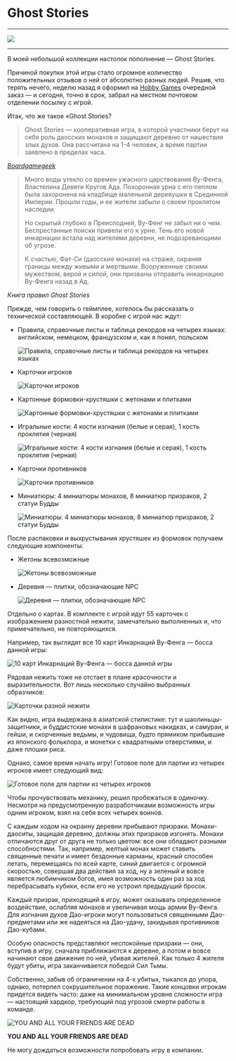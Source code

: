 # Ghost Stories

* * *
![](/2013/05/22/ghost-stories/img/cover.jpg)
* * *

В моей небольшой коллекции настолок пополнение — Ghost Stories.

Причиной покупки этой игры стало огромное количество положительных отзывов о ней от абсолютно разных людей. Решив, что терять нечего, неделю назад я оформил на [Hobby Games](http://hobbygames.ru/) очередной заказ — и сегодня, точно в срок, забрал на местном почтовом отделении посылку с игрой.

Итак, что же такое «Ghost Stories?

>Ghost Stories — кооперативная игра, в которой участники берут на себя роль даосских монахов и защищают деревню от нашествия злых духов. Она рассчитана на 1-4 человек, а время партии заявлено в пределах часа.

<cite>[Boardgamegeek](http://boardgamegeek.com/thread/501342/ghost-stories-russian-review-obzor-na-russkom)</cite>

  
> Много воды утекло со времен ужасного царствования Ву-Фенга, Властелина Девяти Кругов Ада. Похоронная урна с его пеплом была захоронена на кладбище маленькой деревушки в Срединной Империи. Прошли годы, и ее жители забыли о своем проклятом наследии.
> 
> Но скрытый глубоко в Преисподней, Ву-Фенг не забыл ни о чем. Беспрестанные поиски привели его к урне. Тень его новой инкарнации встала над жителями деревни, не подозревающими об угрозе.
> 
> К счастью, Фат-Си (даосские монахи) на страже, охраняя границы между живыми и мертвыми. Вооруженные своими мужеством, верой и силой, они призваны отправить инкарнацию Ву-Фенга назад в Ад.

<cite>Книга правил Ghost Stories</cite>

Прежде, чем говорить о геймплее, хотелось бы рассказать о технической 
 составляющей. В коробке с игрой нас ждут:

- Правила, справочные листы и таблица рекордов на четырех языках: английском, немецком, французском и, как я понял, польском

    ![](./img/01.jpg "Правила, справочные листы и таблица рекордов на четырех языках")

- Карточки игроков

    ![](./img/02.jpg "Карточки игроков")

- Картонные формовки-хрустяшки с жетонами и плитками

    ![](./img/03.jpg "Картонные формовки-хрустяшки с жетонами и плитками")

- Игральные кости: 4 кости изгнания (белые и серая), 1 кость проклятия (черная)

    ![](./img/04.jpg "Игральные кости: 4 кости изгнания (белые и серая), 1 кость проклятия (черная)")

- Карточки противников

    ![](./img/05.jpg "Карточки противников")

- Миниатюры: 4 миниатюры монахов, 8 миниатюр призраков, 2 статуи Будды

    ![](./img/06.jpg "Миниатюры: 4 миниатюры монахов, 8 миниатюр призраков, 2 статуи Будды")

После распаковки и выхрустывания хрустяшек из формовок получаем следующие компоненты:

- Жетоны всевозможные

    ![](./img/07.jpg "Жетоны всевозможные")

- Деревня — плитки, обозначающие NPC

    ![](./img/08.jpg "Деревня — плитки, обозначающие NPC")

Отдельно о картах. В комплекте с игрой идут 55 карточек с изображением разностной нежити, замечательно выполненных и, что примечательно, не повторяющихся.

Например, так выглядят все 10 карт Инкарнаций Ву-Фенга — босса данной игры:

![](./img/09.jpg "10 карт Инкарнаций Ву-Фенга — босса данной игры")

Рядовая нежить тоже не отстает в плане красочности и выразительности. Вот лишь несколько случайно выбранных образчиков:

![](./img/10.jpg "Карточки разной нежити")

Как видно, игра выдержана в азиатской стилистике: тут и шаолиньцы-защитники, и буддистские монахи в шафрановых накидках, и самураи, и гейши, и скорченные ведьмы, и чудовища, будто прямиком прибывшие из японского фольклора, и монетки с квадратными отверстиями, и даже плошки риса.

Однако, самое время начать игру! Готовое поле для партии из четырех игроков имеет следующий вид:

![](./img/11.jpg "Готовое поле для партии из четырех игроков")

Чтобы прочувствовать механику, решил пробежаться в одиночку. Несмотря на предусмотренную разработчиками возможность игры одним игроком, взял на себя всех четырех воинов.

С каждым ходом на окраину деревни прибывают призраки. Монахи-даоситы, защищая деревню, должны этих призраков изгонять. Монахи отличаются друг от друга не только цветом: все они обладают разными способностями. Так, например, желтый монах может ставить священные печати и имеет бездонные карманы, красный способен летать, перемещаясь по всей карте, синий двигается с огромной скоростью, совершая два действия за ход, ну а зеленый и вовсе является любимчиком богов, имея возможность один раз за ход перебрасывать кубики, если его не устроил предыдущий бросок.

Каждый призрак, приходящий в игру, может оказывать определенное воздействие, ослабляя монахов и увеличивая мощь армии Ву-Фенга. Для изгнания духов Дао-игроки могут пользоваться священными Дао-предметами или же надеяться на Дао-удачу, закидывая противников Дао-кубами.

Особую опасность представляют неспокойные призраки — они, вступив в игру, сначала приближаются к деревне, а потом и вовсе начинают свое движение по ней, убивая жителей. Как только 4 жителя будут убиты, игра заканчивается победой Сил Тьмы.

Собственно, забыв об ограничении на 4-х убитых, тыкался до упора, однако, потерпел сокрушительное поражение. Такие концовки игрокам придется видеть часто: даже на минимальном уровне сложности игра — настоящий хардкор, требующий под угрозой смерти работы в команде.

![](./img/12.jpg "YOU AND ALL YOUR FRIENDS ARE DEAD")

**YOU AND ALL YOUR FRIENDS ARE DEAD**

Не могу дождаться возможности попробовать игру в компании.